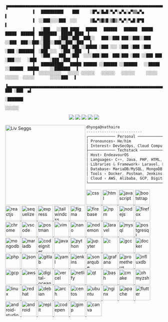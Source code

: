 ```ascii

            ▐▀▀▀▀▀▀▀▀▀▀▀▀▀▀▀▀▀▀▀▀▀▀▀▀▀▀▀▀▀▀▀▀▀▀▀▀▀▀▀▀▀▀▀▀▀▀▀▀▀▀▀▀▀▀▀▀▀▀▀▀▀▀▀▀▀▀▀▀▀▀▀▀▀▀▀▀▀▀▀▀▀▀▀▀▀▀▀▀▀▀▀▌
            ▐   ██████████    ███     ░█▀▄░█▄█░▀▄▀░▄▀▄░▄▀▒▒▄▀▄                                          ▌
            ▐  ░░███░░░░███  ░░░      ▒█▄▀▒█▒█░▒█▒░▀▄▀░▀▄█░█▀█                                          ▌
            ▐   ░███   ░░███ ████   █████   ██████   ██████  █████ █████  ██████  ████████  █████ ████  ▌
            ▐   ░███    ░███░░███  ███░░   ███░░███ ███░░███░░███ ░░███  ███░░███░░███░░███░░███ ░███   ▌
            ▐   ░███    ░███ ░███ ░░█████ ░███ ░░░ ░███ ░███ ░███  ░███ ░███████  ░███ ░░░  ░███ ░███   ▌
            ▐   ░███    ███  ░███  ░░░░███░███  ███░███ ░███ ░░███ ███  ░███░░░   ░███      ░███ ░███   ▌
            ▐   ██████████   █████ ██████ ░░██████ ░░██████   ░░█████   ░░██████  █████     ░░███████   ▌
            ▐  ░░░░░░░░░░   ░░░░░ ░░░░░░   ░░░░░░   ░░░░░░     ░░░░░     ░░░░░░  ░░░░░       ░░░░░███   ▌
            ▐▄▄▄▄▄▄▄▄▄▄▄▄▄▄▄▄▄▄▄▄▄▄▄▄▄▄▄▄▄▄▄▄▄▄▄▄▄▄▄▄▄▄▄▄▄▄▄▄▄▄▄▄▄▄▄▄▄▄▄▄▄▄▄▄▄▄▄▄▄▄▄▄▄▄▄▄▄▄  ███ ░███  ▄▌
                                                                                             ░███████    
                                                                                               ░░░░░░      
```
<div align="center">
            
[<img src="https://img.shields.io/badge/Portfolio-%23000000.svg?&style=for-the-badge&logo=react&logoColor=61DAFB">](https://[dhyoga.vercel.app/](https://dhyoga.vercel.app/))
[<img src="https://img.shields.io/badge/Gmail-D14836?style=for-the-badge&logo=gmail&logoColor=white">](https://mail.google.com/mail/?view=cm&fs=1&to=dhyogap@gmail.com)
[<img src="https://img.shields.io/badge/linkedin-%230077B5.svg?&style=for-the-badge&logo=linkedin&logoColor=white">](https://www.linkedin.com/in/dhyoga/)
[<img src="https://img.shields.io/badge/Medium-12100E?style=for-the-badge&logo=medium&logoColor=white">](https://medium.com/@dhyogap)
[<img src="https://img.shields.io/badge/Discord-7289DA?style=for-the-badge&logo=discord&logoColor=white">](https://discord.com/users/551617156157014848)

</div>

<img align="left" src="https://media.tenor.com/GJj7lj4IhpsAAAAi/liv-punishing-gray-raven.gif" alt="Liv Seggs" width="256" /> 

```csharp
dhyoga@nathaire
-------------------------
╭──────────── Personal ────────────────────────────────────────────────────── 
│ Pronounces› He/him 
│ Interest> DevSecOps, Cloud Computing, Backend, Web Developer, Cyber Security
├──────────── Techstack ───────────────────────────────────────────────────── 
│ Host› EndeavourOS
│ Languages› C++, Java, PHP, HTML, CSS, Javascript, Python, Shell Script
│ Libraries & Framework› Laravel, ReactJS, ExpressJS, TailwindCSS, Bootstrap
│ Database› MariaDB/MySQL, MongoDB
│ Tools › Docker, Postman, Jenkins, Grafana, Firebase, Gitlab
| Cloud › AWS, Alibaba, GCP, Digital Ocean, Iniz
╰──────────────────────────────────────────────────────────────────────────── 
```

<a href="https://developer.mozilla.org/en-US/docs/Web/CSS" target="_blank">
            <img src="https://cdn.jsdelivr.net/gh/devicons/devicon@latest/icons/css3/css3-original.svg" alt="css" width="48" height="48" />
</a>
<a href="https://developer.mozilla.org/en-US/docs/Web/HTML" target="_blank">
            <img src="https://cdn.jsdelivr.net/gh/devicons/devicon@latest/icons/html5/html5-original.svg" alt="html" width="48" height="48" />
</a>
<a href="https://developer.mozilla.org/en-US/docs/Web/JavaScript" target="_blank">
            <img src="https://cdn.jsdelivr.net/gh/devicons/devicon@latest/icons/javascript/javascript-original.svg" alt="javascript" width="48" height="48" />
</a>
<!-- <a href="https://vuejs.org/" target="_blank">
            <img src="https://cdn.jsdelivr.net/gh/devicons/devicon@latest/icons/vuejs/vuejs-original.svg" alt="vuejs" width="48" height="48"  />
</a> -->
<a href="https://getbootstrap.com/" target="_blank">
            <img src="https://cdn.jsdelivr.net/gh/devicons/devicon@latest/icons/bootstrap/bootstrap-original.svg"  alt="bootstrap" width="48" height="48" />
</a>
<a href="https://reactjs.org/" target="_blank">
            <img src="https://cdn.jsdelivr.net/gh/devicons/devicon@latest/icons/react/react-original.svg" alt="reactjs" width="48" height="48"  />
</a>
<a href="https://sequelize.org/" target="_blank">                       
            <img src="https://cdn.jsdelivr.net/gh/devicons/devicon@latest/icons/sequelize/sequelize-original.svg" alt="sequelize" width="48" height="48" />
</a>
<a href="https://expressjs.com/" target="_blank">
            <img src="https://cdn.jsdelivr.net/gh/devicons/devicon@latest/icons/express/express-original.svg" alt="express" width="48" height="48" />
</a>
<a href="https://www.tailwindcss.com/" target="_blank">
            <img src="https://cdn.jsdelivr.net/gh/devicons/devicon@latest/icons/tailwindcss/tailwindcss-original.svg" alt="tailwindcss" width="48" height="48" />
</a>
<a href="https://figma.com/" target="_blank">
            <img src="https://cdn.jsdelivr.net/gh/devicons/devicon@latest/icons/figma/figma-original.svg" alt="figma" width="48" height="48"  />
</a>
<a href="https://firebase.google.com/" target="_blank">
            <img src="https://cdn.jsdelivr.net/gh/devicons/devicon@latest/icons/firebase/firebase-original.svg" alt="firebase" width="48" height="48"  />
</a>            
<a href="https://www.npmjs.com/" target="_blank">
            <img src="https://cdn.jsdelivr.net/gh/devicons/devicon@latest/icons/npm/npm-original-wordmark.svg" alt="npm" width="48" height="48" />
</a>
<a href="https://nodejs.org/" target="_blank">
            <img src="https://cdn.jsdelivr.net/gh/devicons/devicon@latest/icons/nodejs/nodejs-original.svg" alt="nodejs" width="48" height="48"  />
</a>
<a href="https://www.mozilla.org/en-US/firefox/" target="_blank">
            <img src="https://cdn.jsdelivr.net/gh/devicons/devicon@latest/icons/firefox/firefox-original.svg" alt="firefox" width="48" height="48" />
</a>
<a href="https://www.google.com/chrome/" target="_blank">
            <img src="https://cdn.jsdelivr.net/gh/devicons/devicon@latest/icons/chrome/chrome-original.svg" alt="chrome" width="48" height="48" />
</a>
<a href="https://code.visualstudio.com/" target="_blank">              
            <img src="https://cdn.jsdelivr.net/gh/devicons/devicon@latest/icons/vscode/vscode-original.svg" alt="vscode" width="48" height="48" />
</a>
<a href="https://www.postman.com/" target="_blank">
            <img src="https://cdn.jsdelivr.net/gh/devicons/devicon@latest/icons/postman/postman-original.svg" alt="postman" width="48" height="48" />
</a>
<a href="https://www.vim.org/" target="_blank">
            <img src="https://cdn.jsdelivr.net/gh/devicons/devicon@latest/icons/vim/vim-original.svg" alt="vim" width="48" height="48" />
</a>            
<a href="https://nano.org/en" target="_blank">
            <img src="https://cdn.jsdelivr.net/gh/devicons/devicon@latest/icons/nano/nano-original.svg" alt="nano" width="48" height="48" />
</a>            
<a href="https://nodemon.io/" target="_blank">
            <img src="https://cdn.jsdelivr.net/gh/devicons/devicon@latest/icons/nodemon/nodemon-original.svg" alt="nodemon" width="48" height="48" />
</a>
<a href="http://laravel.com/" target="_blank">
            <img src="https://cdn.jsdelivr.net/gh/devicons/devicon@latest/icons/laravel/laravel-original.svg" alt="laravel" width="48" height="48"  />
</a>
<a href="https://www.mysql.com/" target="_blank">
            <img src="https://cdn.jsdelivr.net/gh/devicons/devicon@latest/icons/mysql/mysql-original.svg" alt="mysql" width="48" height="48" />
</a>
<a href="https://www.postgresql.org/" target="_blank">
            <img src="https://cdn.jsdelivr.net/gh/devicons/devicon@latest/icons/postgresql/postgresql-original.svg" alt="postgresql" width="48" height="48" />
</a>            
<a href="https://www.mongodb.com/" target="_blank">
            <img src="https://cdn.jsdelivr.net/gh/devicons/devicon@latest/icons/mongodb/mongodb-original.svg" alt="mongodb" width="48" height="48" />
</a>
<a href="https://mariadb.org/" target="_blank">
            <img src="https://cdn.jsdelivr.net/gh/devicons/devicon@latest/icons/mariadb/mariadb-original.svg" alt="mariadb" width="48" height="48"  />
</a>
<a href="https://codeigniter.com/" target="_blank">
            <img src="https://cdn.jsdelivr.net/gh/devicons/devicon@latest/icons/codeigniter/codeigniter-plain.svg" alt="codeigniter" width="48" height="48" />
</a>
<a href="https://www.java.com/en/" target="_blank">
            <img src="https://cdn.jsdelivr.net/gh/devicons/devicon@latest/icons/java/java-original.svg" alt="java" width="48" height="48" />
</a>
<a href="https://www.python.org/" target="_blank">
            <img src="https://cdn.jsdelivr.net/gh/devicons/devicon@latest/icons/python/python-original.svg" alt="python" width="48" height="48" />
</a>
<a href="https://jupyter.org/" target="_blank">
            <img src="https://cdn.jsdelivr.net/gh/devicons/devicon@latest/icons/jupyter/jupyter-original-wordmark.svg" alt="jupyter" width="48" height="48" />
</a>
<a href="https://www.open-std.org/jtc1/sc22/wg14/" target="_blank">
            <img src="https://cdn.jsdelivr.net/gh/devicons/devicon@latest/icons/c/c-original.svg" alt="c" width="48" height="48" />
</a>
<a href="https://gcc.gnu.org/" target="_blank">
            <img src="https://cdn.jsdelivr.net/gh/devicons/devicon@latest/icons/gcc/gcc-original.svg" alt="gcc" width="48" height="48" />
</a>
<a href="https://www.docker.com/" target="_blank">
            <img src="https://cdn.jsdelivr.net/gh/devicons/devicon@latest/icons/docker/docker-original.svg" alt="docker" width="48" height="48"  />
</a>
<a href="https://www.php.net/" target="_blank">
            <img src="https://cdn.jsdelivr.net/gh/devicons/devicon@latest/icons/php/php-original.svg" alt="php" width="48" height="48"  />
</a>
<a href="https://www.json.org/json-en.html" target="_blank">
            <img src="https://cdn.jsdelivr.net/gh/devicons/devicon@latest/icons/json/json-original.svg" alt="json" width="48" height="48" />
</a>
<a href="https://about.gitlab.com/" target="_blank">
            <img src="https://cdn.jsdelivr.net/gh/devicons/devicon@latest/icons/gitlab/gitlab-original.svg" alt="gitlab" width="48" height="48" />
</a>
<a href="https://yaml.org/" target="_blank">
            <img src="https://cdn.jsdelivr.net/gh/devicons/devicon@latest/icons/yaml/yaml-original.svg" alt="yaml" width="48" height="48" />
</a>
<a href="https://www.jenkins.io/" target="_blank">
            <img src="https://cdn.jsdelivr.net/gh/devicons/devicon@latest/icons/jenkins/jenkins-original.svg" alt="jenkins" width="48" height="48" />
</a>
<a href="https://www.sonarsource.com/products/sonarqube/" target="_blank">
            <img src="https://cdn.jsdelivr.net/gh/devicons/devicon@latest/icons/sonarqube/sonarqube-original.svg" alt="sonarqube" width="48" height="48" />
</a>
<a href="https://grafana.com/" target="_blank">
            <img src="https://cdn.jsdelivr.net/gh/devicons/devicon@latest/icons/grafana/grafana-original.svg" alt="grafana" width="48" height="48" />
</a>
<a href="https://prometheus.io/" target="_blank">
            <img src="https://cdn.jsdelivr.net/gh/devicons/devicon@latest/icons/prometheus/prometheus-original.svg" alt="prometheus" width="48" height="48" />
</a>
<a href="https://www.influxdata.com/" target="_blank">
            <img src="https://cdn.jsdelivr.net/gh/devicons/devicon@latest/icons/influxdb/influxdb-original.svg" alt="influxdb" width="48" height="48" />
</a>
<a href="https://cloud.google.com/?hl=id" target="_blank">
            <img src="https://cdn.jsdelivr.net/gh/devicons/devicon@latest/icons/googlecloud/googlecloud-original.svg" alt="gcp" width="48" height="48" />
</a>
<a href="https://aws.amazon.com/" target="_blank">
            <img src="https://cdn.jsdelivr.net/gh/devicons/devicon@latest/icons/amazonwebservices/amazonwebservices-original-wordmark.svg" alt="aws" width="48" height="48" />
</a>
<a href="https://www.digitalocean.com/" target="_blank">
            <img src="https://cdn.jsdelivr.net/gh/devicons/devicon@latest/icons/digitalocean/digitalocean-original.svg" alt="digital-ocean" width="48" height="48" />
</a>
<a href="https://vercel.com/" target="_blank">
            <img src="https://cdn.jsdelivr.net/gh/devicons/devicon@latest/icons/vercel/vercel-original.svg" alt="vercel" width="48" height="48" />
</a>
<a href="https://www.netlify.com/" target="_blank">        
            <img src="https://cdn.jsdelivr.net/gh/devicons/devicon@latest/icons/netlify/netlify-original.svg" alt="netlify" width="48" height="48" />
</a>
<a href="https://www.qt.io/" target="_blank">
            <img src="https://cdn.jsdelivr.net/gh/devicons/devicon@latest/icons/qt/qt-original.svg" alt="qt" width="48" height="48"  />
</a>
<a href="https://www.gnu.org/software/bash/" target="_blank">
            <img src="https://cdn.jsdelivr.net/gh/devicons/devicon@latest/icons/bash/bash-original.svg" alt="bash" width="48" height="48" />
</a>
<a href="https://cmake.org/" target="_blank">
            <img src="https://cdn.jsdelivr.net/gh/devicons/devicon@latest/icons/cmake/cmake-original.svg" alt="cmake" width="48" height="48" />
</a>
<a href="https://ohmyz.sh/" target="_blank">
            <img src="https://cdn.jsdelivr.net/gh/devicons/devicon@latest/icons/ohmyzsh/ohmyzsh-original.svg" alt="ohmyzsh" width="48" height="48" />
</a>
<a href="https://www.linux.org/" target="_blank">
            <img src="https://cdn.jsdelivr.net/gh/devicons/devicon@latest/icons/linux/linux-original.svg" alt="linux" width="48" height="48" />
</a>
<a href="https://www.redhat.com/en" target="_blank">
            <img src="https://cdn.jsdelivr.net/gh/devicons/devicon@latest/icons/redhat/redhat-original.svg" alt="redhat" width="48" height="48"  />
</a>            
<a href="https://www.debian.org/" target="_blank">
            <img src="https://cdn.jsdelivr.net/gh/devicons/devicon@latest/icons/debian/debian-original.svg" alt="debian" width="48" height="48" />
</a>
<a href="https://archlinux.org/" target="_blank">
            <img src="https://cdn.jsdelivr.net/gh/devicons/devicon@latest/icons/archlinux/archlinux-original.svg" alt="arch" width="48" height="48"  />
</a>            
<a href="https://www.centos.org/" target="_blank">
            <img src="https://cdn.jsdelivr.net/gh/devicons/devicon@latest/icons/centos/centos-original.svg" alt="centos" width="48" height="48" />
</a>
<a href="https://ubuntu.com/" target="_blank">
            <img src="https://cdn.jsdelivr.net/gh/devicons/devicon@latest/icons/ubuntu/ubuntu-original.svg" alt="ubuntu" width="48" height="48" />
</a>
<a href="https://nginx.org/en/" target="_blank">
            <img src="https://cdn.jsdelivr.net/gh/devicons/devicon@latest/icons/nginx/nginx-original.svg" alt="nginx" width="48" height="48" />
</a>
<a href="https://httpd.apache.org/" target="_blank">
            <img src="https://cdn.jsdelivr.net/gh/devicons/devicon@latest/icons/apache/apache-original.svg" alt="apache" width="48" height="48" />
</a>
<a href="https://flutter.dev/" target="_blank">
            <img src="https://cdn.jsdelivr.net/gh/devicons/devicon@latest/icons/flutter/flutter-original.svg" alt="flutter" width="48" height="48" />
</a>            
<a href="https://developer.android.com/studio" target="_blank">
            <img src="https://cdn.jsdelivr.net/gh/devicons/devicon@latest/icons/androidstudio/androidstudio-original.svg" alt="android-studio" width="48" height="48" />
</a>            
<a href="https://www.android.com/" target="_blank">
            <img src="https://cdn.jsdelivr.net/gh/devicons/devicon@latest/icons/android/android-original.svg" alt="android" width="48" height="48" />
</a>
<a href="https://replit.com/" target="_blank">
            <img src="https://cdn.jsdelivr.net/gh/devicons/devicon@latest/icons/replit/replit-original.svg" alt="replit" width="48" height="48"  />
</a>
<a href="https://codepen.io/" target="_blank">
            <img src="https://cdn.jsdelivr.net/gh/devicons/devicon@latest/icons/codepen/codepen-original.svg" alt="codepen" width="48" height="48" />
</a>
<a href="https://www.gimp.org/" target="_blank">
            <img src="https://cdn.jsdelivr.net/gh/devicons/devicon@latest/icons/gimp/gimp-original.svg" alt="gimp" width="48" height="48"  />
</a>
<a href="https://www.canva.com/" target="_blank">
            <img src="https://cdn.jsdelivr.net/gh/devicons/devicon@latest/icons/canva/canva-original.svg" alt="canva" width="48" height="48" />
</a>


